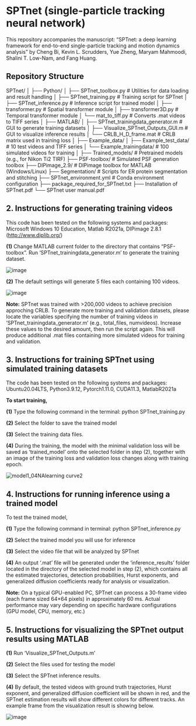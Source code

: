 # SPTnet (single-particle tracking neural network)
This repository accompanies the manuscript:
“SPTnet: a deep learning framework for end-to-end single-particle tracking and motion dynamics analysis”
by Cheng Bi, Kevin L. Scrudders, Yue Zheng, Maryam Mahmoodi, Shalini T. Low-Nam, and Fang Huang.


## Repository Structure
SPTnet/
│
├── Python/
│   ├── SPTnet_toolbox.py          # Utilities for data loading and result handling
│   ├── SPTnet_training.py         # Training script for SPTnet
│   ├── SPTnet_inference.py        # Inference script for trained model
│   ├── transformer.py             # Spatial transformer module
│   ├── transformer3D.py           # Temporal transformer module
│   └── mat_to_tiff.py             # Converts .mat videos to TIFF series
│
├── MATLAB/
│   ├── SPTnet_trainingdata_generator.m        # GUI to generate training datasets
│   ├── Visualize_SPTnet_Outputs_GUI.m         # GUI to visualize inference results
│   └── CRLB_H_D_frame.mat                     # CRLB matrix used in training loss
│
├── Example_data/
│   ├── Example_test_data/         # 10 test videos and TIFF series
│   └── Example_trainingdata/     # 100 simulated videos for training
│
├── Trained_models/               # Pretrained models (e.g., for Nikon Ti2 TIRF)
├── PSF-toolbox/                  # Simulated PSF generation toolbox
├── DIPimage_2.9/                 # DIPimage toolbox for MATLAB (Windows/Linux)
├── Segmentation/                 # Scripts for ER protein segmentation and stitching
├── SPTnet_environment.yml        # Conda environment configuration
├── package_required_for_SPTnet.txt
├── Installation of SPTnet.pdf
└── SPTnet user manual.pdf

## 2. Instructions for generating training videos
This code has been tested on the following systems and packages:
Microsoft Windows 10 Education, Matlab R2021a, DIPimage 2.8.1 (http://www.diplib.org/)

**(1)** Change MATLAB current folder to the directory that contains “PSF-toolbox”.
Run ‘SPTnet_trainingdata_generator.m’ to generate the training dataset.

![image](https://github.com/user-attachments/assets/0d91fba5-65ad-4795-b75d-bcf09ece50b6)

**(2)** The default settings will generate 5 files each containing 100 videos.

![image](https://github.com/user-attachments/assets/51f965b0-6846-447f-b568-bc67e5745a35)

**Note:** SPTnet was trained with >200,000 videos to achieve precision approching CRLB. To generate more training and validation datasets, please locate the variables specifying the number of training videos in ‘SPTnet_trainingdata_generator.m’ (e.g., total_files, numvideos). Increase these values to the desired amount, then run the script again. This will produce additional .mat files containing more simulated videos for training and validation.

## 3. Instructions for training SPTnet using simulated training datasets
The code has been tested on the following systems and packages:
Ubuntu20.04LTS, Python3.9.12, Pytorch1.11.0, CUDA11.3, MatlabR2021a

**To start training,**

**(1)** Type the following command in the terminal: python SPTnet_training.py

**(2)** Select the folder to save the trained model

**(3)** Select the training data files.

**(4)** During the training, the model with the minimal validation loss will be saved as ‘trained_model’ onto the selected folder in step (2), together with an image of the training loss and validation loss changes along with training epoch.

![model1_04NAlearning curve2](https://github.com/user-attachments/assets/59f4dad5-2fdf-44c6-852e-f56112a592a3)


## 4. Instructions for running inference using a trained model
To test the trained model,

**(1)** Type the following command in terminal: python SPTnet_inference.py

**(2)** Select the trained model you will use for inference

**(3)** Select the video file that will be analyzed by SPTnet

**(4)** An output ‘.mat’ file will be generated under the ‘inference_results’ folder located in the directory of the selected model in step (2), which contains all the estimated trajectories, detection probabilities, Hurst exponents, and generalized diffusion coefficients ready for analysis or visualization.

**Note:** On a typical GPU-enabled PC, SPTnet can process a 30-frame video (each frame sized 64×64 pixels) in approximately 60 ms. Actual performance may vary depending on specific hardware configurations (GPU model, CPU, memory, etc.)

## 5. Instructions for visualizing the SPTnet output results using MATLAB
**(1)** Run ‘Visualize_SPTnet_Outputs.m’

**(2)** Select the files used for testing the model

**(3)** Select the SPTnet inference results.

**(4)** By default, the tested videos with ground truth trajectories, Hurst exponent, and generalized diffusion coefficient will be shown in red, and the SPTnet estimation results will show different colors for different tracks. An example frame from the visualization result is showing below.

![image](https://github.com/user-attachments/assets/76d0af8e-cc4e-4d85-b89c-32b7d4b9bf22)


